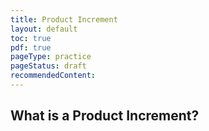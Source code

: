 ```yaml
---
title: Product Increment
layout: default
toc: true
pdf: true
pageType: practice
pageStatus: draft
recommendedContent:
---
```


## What is a Product Increment?

